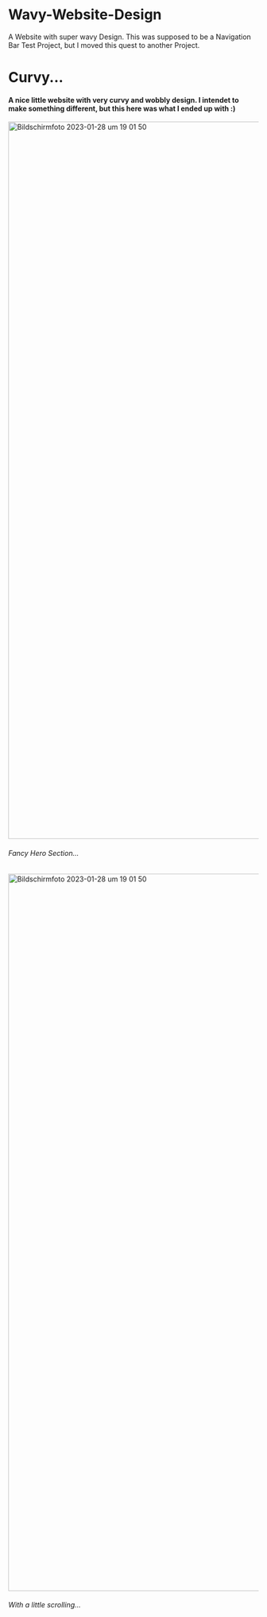 # Wavy-Website-Design
A Website with super wavy Design. This was supposed to be a Navigation Bar Test Project, but I moved this quest to another Project.

<h1>Curvy...</h1>
<h4>A nice little website with very curvy and wobbly design. I intendet to make something different, but this here was what I ended up with :)</h4>

<img width="1440" alt="Bildschirmfoto 2023-01-28 um 19 01 50" src="https://user-images.githubusercontent.com/66774630/215283527-88b1f5ce-3a22-446c-9a63-dee29937ecac.png">
<h6>Fancy Hero Section...</h6>

<img width="1440" alt="Bildschirmfoto 2023-01-28 um 19 01 50" src="https://user-images.githubusercontent.com/66774630/215283486-9bed434c-896f-4b8c-ad4b-64f7ae9eea8b.png">
<h6>With a little scrolling...</h6>
